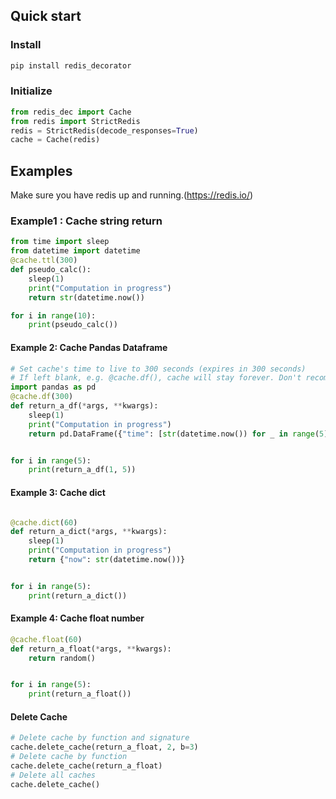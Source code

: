 ## Quick start
### Install
```bash
pip install redis_decorator
```

### Initialize
```python
from redis_dec import Cache
from redis import StrictRedis
redis = StrictRedis(decode_responses=True)
cache = Cache(redis)
```
## Examples
Make sure you have redis up and running.(https://redis.io/)

### Example1 : Cache string return

```python
from time import sleep
from datetime import datetime
@cache.ttl(300)
def pseudo_calc():
    sleep(1)
    print("Computation in progress")
    return str(datetime.now())

for i in range(10):
    print(pseudo_calc())
```
#### Example 2: Cache Pandas Dataframe
```python
# Set cache's time to live to 300 seconds (expires in 300 seconds)
# If left blank, e.g. @cache.df(), cache will stay forever. Don't recommended.
import pandas as pd
@cache.df(300)
def return_a_df(*args, **kwargs):
    sleep(1)
    print("Computation in progress")
    return pd.DataFrame({"time": [str(datetime.now()) for _ in range(5)], "foo": list(range(5))})


for i in range(5):
    print(return_a_df(1, 5))
```

#### Example 3: Cache dict
```python

@cache.dict(60)
def return_a_dict(*args, **kwargs):
    sleep(1)
    print("Computation in progress")
    return {"now": str(datetime.now())}


for i in range(5):
    print(return_a_dict())
```

#### Example 4: Cache float number
```python
@cache.float(60)
def return_a_float(*args, **kwargs):
    return random()


for i in range(5):
    print(return_a_float())
```

#### Delete Cache
```python
# Delete cache by function and signature
cache.delete_cache(return_a_float, 2, b=3) 
# Delete cache by function
cache.delete_cache(return_a_float)
# Delete all caches
cache.delete_cache()
```